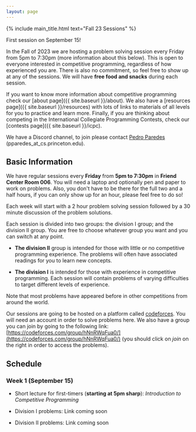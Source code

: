 ```yaml
---
layout: page
---
```


{% include main_title.html text="Fall 23 Sessions" %}

<div class="alert alert-primary text-center" role="alert">
  First session on September 15!
</div>

In the Fall of 2023 we are hosting a problem solving session every
Friday from 5pm to 7:30pm (more information about this below). This is
open to everyone interested in competitive programming, regardless of
how experienced you are. There is also no commitment, so feel free to
show up at any of the sessions. We will have **free food and snacks**
during each session.

If you want to know more information about competitive programming
check our [about page]({{ site.baseurl }}/about). We also have a
[resources page]({{ site.baseurl }}/resources) with lots of links to
materials of all levels for you to practice and learn more. Finally,
if you are thinking about competing in the International Collegiate
Programming Contests, check our [contests
page]({{ site.baseurl }}/icpc).

We have a <i class="bi bi-discord"></i> Discord channel, to join please
contact [Pedro Paredes](https://www.cs.princeton.edu/~pparedes/)
(pparedes_at_cs.princeton.edu).

## Basic Information

We have regular sessions every **Friday** from **5pm to 7:30pm** in
**Friend Center Room 006**. You will need a laptop and
optionally pen and paper to work on problems. Also, you don't have to
be there for the full two and a half hours, if you can only show up
for an hour, please feel free to do so!

Each week will start with a 2 hour problem solving session followed by
a 30 minute discussion of the problem solutions.

Each session is divided into two groups: the division I group; and the
division II group. You are free to choose whatever group you want and
you can switch at any point.

 * **The division II** group is intended for those with little or no
   competitive programming experience. The problems will often have
   associated readings for you to learn new concepts.

 * **The division I** is intended for those with experience in
     competitive programming. Each session will contain problems of
     varying difficulties to target different levels of experience.

Note that most problems have appeared before in other
competitions from around the world.

Our sessions are going to be hosted on a platform called
[codeforces](https://codeforces.com/). You will need an account in
order to solve problems here. We also have a group you can join by
going to the following link:
[https://codeforces.com/group/hNnRWqFua0/](https://codeforces.com/group/hNnRWqFua0/)
(you should click on *join* on the right in order to access the
problems).

## Schedule

### Week 1 (September 15)
 * Short lecture for first-timers (**starting at 5pm sharp**): <i>Introduction to Competitive Programming</i>

 * Division I problems: Link coming soon
 
 * Division II problems: Link coming soon